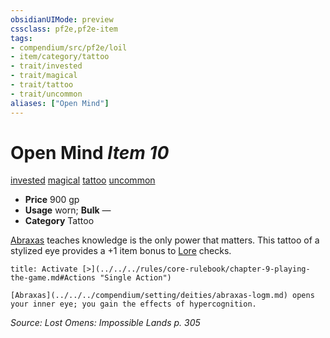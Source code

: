 ```yaml
---
obsidianUIMode: preview
cssclass: pf2e,pf2e-item
tags:
- compendium/src/pf2e/loil
- item/category/tattoo
- trait/invested
- trait/magical
- trait/tattoo
- trait/uncommon
aliases: ["Open Mind"]
---
```

# Open Mind *Item 10*  
[invested](../../../Rules/traits/invested.md)  [magical](../../../Rules/traits/magical.md)  [tattoo](../../../Rules/traits/tattoo-lowg.md)  [uncommon](../../../Rules/traits/uncommon.md)  

- **Price** 900 gp
- **Usage** worn; **Bulk** —
- **Category** Tattoo

[Abraxas](../../setting/deities/abraxas-logm.md) teaches knowledge is the only power that matters. This tattoo of a stylized eye provides a +1 item bonus to [Lore](../../skills.md#Lore) checks.

```ad-embed-ability
title: Activate [>](../../../rules/core-rulebook/chapter-9-playing-the-game.md#Actions "Single Action")

[Abraxas](../../../compendium/setting/deities/abraxas-logm.md) opens your inner eye; you gain the effects of hypercognition.
```

*Source: Lost Omens: Impossible Lands p. 305*
